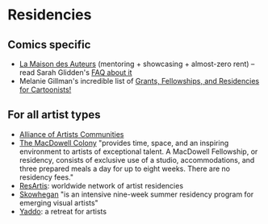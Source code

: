 # Residencies

## Comics specific

- [La Maison des Auteurs](http://english.citebd.org/spip.php?article23) (mentoring + showcasing + almost-zero rent) – read Sarah Glidden's [FAQ about it](http://sarahglidden.com/f-a-q-s-about-the-maison-des-auteurs-part-1/)
- Melanie Gillman's incredible list of [Grants, Fellowships, and Residencies for Cartoonists!](http://pigeonbits.tumblr.com/post/148910645278/grants-fellowships-and-residencies-for)


## For all artist types

- [Alliance of Artists Communities](http://artistcommunities.org/)
- [The MacDowell Colony](http://www.macdowellcolony.org/apply-appguidelines.html) "provides time, space, and an inspiring environment to artists of exceptional talent. A MacDowell Fellowship, or residency, consists of exclusive use of a studio, accommodations, and three prepared meals a day for up to eight weeks. There are no residency fees."
- [ResArtis](http://www.resartis.org/): worldwide network of artist residencies
- [Skowhegan](http://www.skowheganart.org/) "is an intensive nine-week summer residency program for emerging visual artists"
- [Yaddo](http://yaddo.org/): a retreat for artists